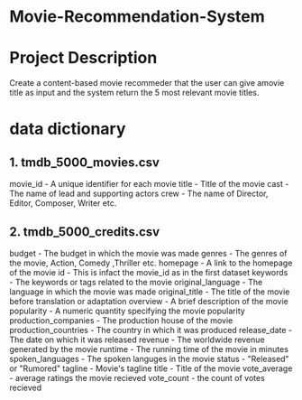 # Movie-Recommendation-System

# Project Description
Create a content-based movie recommeder that the user can give amovie title as input and the system return the 5 most relevant movie titles.

# data dictionary
## 1. tmdb_5000_movies.csv
movie_id - A unique identifier for each movie
title - Title of the movie
cast - The name of lead and supporting actors
crew - The name of Director, Editor, Composer, Writer etc.

## 2. tmdb_5000_credits.csv
budget - The budget in which the movie was made
genres - The genres of the movie, Action, Comedy ,Thriller etc.
homepage - A link to the homepage of the movie
id - This is infact the movie_id as in the first dataset
keywords - The keywords or tags related to the movie
original_language - The language in which the movie was made
original_title - The title of the movie before translation or adaptation
overview - A brief description of the movie
popularity - A numeric quantity specifying the movie popularity
production_companies - The production house of the movie
production_countries - The country in which it was produced
release_date - The date on which it was released
revenue - The worldwide revenue generated by the movie
runtime - The running time of the movie in minutes
spoken_languages - The spoken languges in the movie
status - "Released" or "Rumored"
tagline - Movie's tagline
title - Title of the movie
vote_average - average ratings the movie recieved
vote_count - the count of votes recieved
